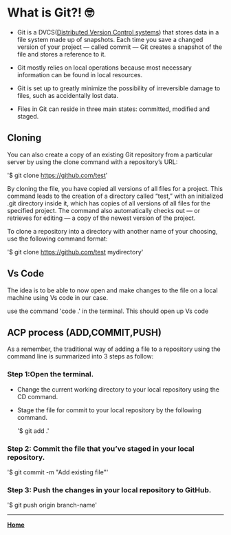 # What is Git?! :nerd_face:

- Git is a DVCS([Distributed Version Control systems](https://en.wikipedia.org/wiki/Distributed_version_control)) that stores data in a file system made up of snapshots. 
Each time you save a changed version of your project — called commit — Git creates a snapshot of the file and stores a reference to it.

- Git mostly relies on local operations because most necessary information can be found in local resources.

- Git is set up to greatly minimize the possibility of irreversible damage to files, such as accidentally lost data. 

- Files in Git can reside in three main states: committed, modified and staged.

## Cloning

You can also create a copy of an existing Git repository from a particular server by using the clone command with a repository’s URL:

'$ git clone https://github.com/test'

By cloning the file, you have copied all versions of all files for a project. This command leads to the creation of a directory called “test,” with an initialized .git directory inside it, which has copies of all versions of all files for the specified project. The command also automatically checks out — or retrieves for editing — a copy of the newest version of the project.

To clone a repository into a directory with another name of your choosing, use the following command format:

'$ git clone https://github.com/test mydirectory'


## Vs Code

The idea is to be able to now open and make changes to the file on a local machine using Vs code in our case.

use the command 'code .' in the terminal. This should open up Vs code

## ACP process (ADD,COMMIT,PUSH)

As a remember, the traditional way of adding a file to a repository using the command line is summarized into 3 steps as follow:

### Step 1:Open the terminal.

- Change the current working directory to your local repository using the CD command.

- Stage the file for commit to your local repository by the following command.

  '$ git add .'
  
### Step 2: Commit the file that you’ve staged in your local repository.

   '$ git commit -m "Add existing file"'
   
### Step 3: Push the changes in your local repository to GitHub.

   '$ git push origin branch-name'
   
   ***
   
[**Home**](https://slayerr1.github.io/reading-notes/)
